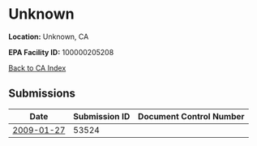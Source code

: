 # Unknown

**Location:** Unknown, CA

**EPA Facility ID:** 100000205208

[Back to CA Index](../../index.md)

## Submissions

| Date | Submission ID | Document Control Number |
|------|--------------|-------------------------|
| [2009-01-27](submissions/53524.md) | 53524 |  |
